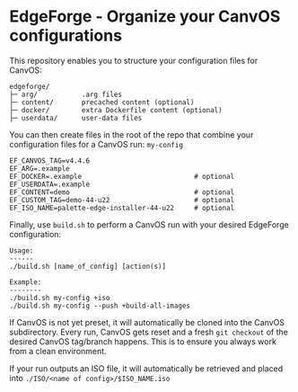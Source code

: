 # EdgeForge - Organize your CanvOS configurations

This repository enables you to structure your configuration files for CanvOS:
```
edgeforge/
├─ arg/           .arg files
├─ content/       precached content (optional)
├─ docker/        extra Dockerfile content (optional)
├─ userdata/      user-data files
```

You can then create files in the root of the repo that combine your configuration files for a CanvOS run:
`my-config`
```
EF_CANVOS_TAG=v4.4.6
EF_ARG=.example
EF_DOCKER=.example                            # optional
EF_USERDATA=.example
EF_CONTENT=demo                               # optional
EF_CUSTOM_TAG=demo-44-u22                     # optional
EF_ISO_NAME=palette-edge-installer-44-u22     # optional
```

Finally, use `build.sh` to perform a CanvOS run with your desired EdgeForge configuration:
```
Usage:
------
./build.sh [name_of_config] [action(s)]

Example:
--------
./build.sh my-config +iso
./build.sh my-config --push +build-all-images
```

If CanvOS is not yet preset, it will automatically be cloned into the CanvOS subdirectory.
Every run, CanvOS gets reset and a fresh `git checkout` of the desired CanvOS tag/branch happens.
This is to ensure you always work from a clean environment.

If your run outputs an ISO file, it will automatically be retrieved and placed into `./ISO/<name of config>/$ISO_NAME.iso`
